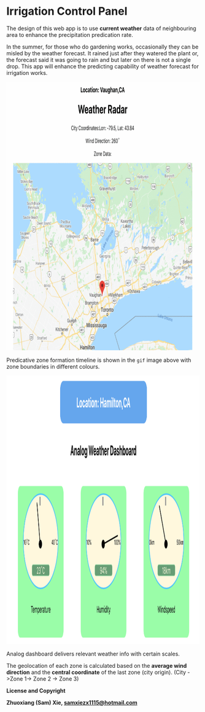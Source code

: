 # Irrigation Control Panel

The design of this web app is to use **current weather** data of neighbouring area to enhance the precipitation predication rate. 

In the summer, for those who do gardening works, occasionally they can be misled by the weather forecast. It rained just after they watered the plant or, the forecast said it was going to rain and but later on there is not a single drop. This app will enhance the predicting capability of weather forecast for irrigation works.

<img src=Radar.gif height=700px >
<br>

Predicative zone formation timeline is shown in the `gif` image above with zone boundaries in different colours.  

<img src=Analog.png height=700px>
<br>

Analog dashboard delivers relevant weather info with certain scales.

The geolocation of each zone is calculated based on the **average wind direction** and the **central coordinate** of the last zone (city origin). (City ->Zone 1-> Zone 2 -> Zone 3)

**License and Copyright** 

**Zhuoxiang (Sam) Xie, <samxiezx1115@hotmail.com>**
